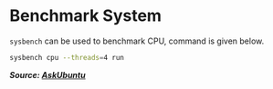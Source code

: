 # Benchmark System

`sysbench` can be used to benchmark CPU, command is given below.

```bash
sysbench cpu --threads=4 run
```

**_Source: [AskUbuntu](https://askubuntu.com/questions/634513/cpu-benchmarking-utility-for-linux)_**
